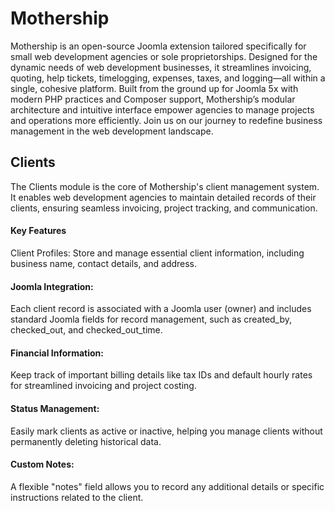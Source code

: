 # Mothership
Mothership is an open-source Joomla extension tailored specifically for small web development agencies or sole proprietorships. Designed for the dynamic needs of web development businesses, it streamlines invoicing, quoting, help tickets, timelogging, expenses, taxes, and logging—all within a single, cohesive platform. Built from the ground up for Joomla 5x with modern PHP practices and Composer support, Mothership’s modular architecture and intuitive interface empower agencies to manage projects and operations more efficiently. Join us on our journey to redefine business management in the web development landscape.

## Clients
The Clients module is the core of Mothership's client management system. It enables web development agencies to maintain detailed records of their clients, ensuring seamless invoicing, project tracking, and communication.

#### Key Features
Client Profiles:
Store and manage essential client information, including business name, contact details, and address.

#### Joomla Integration:
Each client record is associated with a Joomla user (owner) and includes standard Joomla fields for record management, such as created_by, checked_out, and checked_out_time.

#### Financial Information:
Keep track of important billing details like tax IDs and default hourly rates for streamlined invoicing and project costing.

#### Status Management:
Easily mark clients as active or inactive, helping you manage clients without permanently deleting historical data.

#### Custom Notes:
A flexible "notes" field allows you to record any additional details or specific instructions related to the client.
